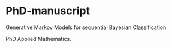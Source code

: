 # PhD-manuscript
Generative Markov Models for sequential Bayesian Classification

PhD Applied Mathematics.

